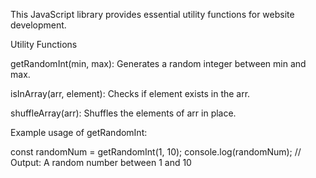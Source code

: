 This JavaScript library provides essential utility functions for website development.

Utility Functions

getRandomInt(min, max): Generates a random integer between min and max.

isInArray(arr, element): Checks if element exists in the arr.

shuffleArray(arr): Shuffles the elements of arr in place.

Example usage of getRandomInt:

const randomNum = getRandomInt(1, 10);
console.log(randomNum); // Output: A random number between 1 and 10